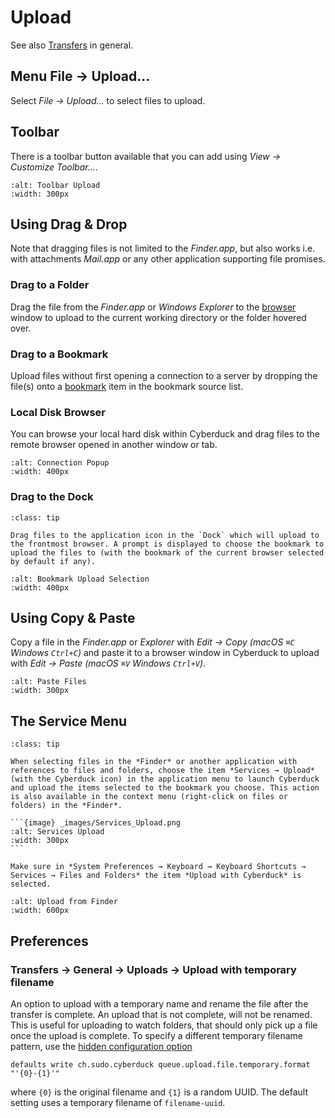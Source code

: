 Upload
====

See also [Transfers](transfer.md) in general.

## Menu File → Upload...

Select *File → Upload...* to select files to upload.

## Toolbar

There is a toolbar button available that you can add using *View → Customize Toolbar...*.

```{image} _images/Toolbar_Upload.png
:alt: Toolbar Upload
:width: 300px
```

## Using Drag & Drop

Note that dragging files is not limited to the *Finder.app*, but also works i.e. with attachments *Mail.app* or any other application supporting file promises.

### Drag to a Folder

Drag the file from the *Finder.app* or *Windows Explorer* to the [browser](browser.md) window to upload to the current working directory or the folder hovered over.

### Drag to a Bookmark

Upload files without first opening a connection to a server by dropping the file(s) onto a [bookmark](bookmarks.md) item in the bookmark source list.

### Local Disk Browser

You can browse your local hard disk within Cyberduck and drag files to the remote browser opened in another window or tab.

```{image} _images/Connection_Popup.png
:alt: Connection Popup
:width: 400px
```

### Drag to the Dock

```{admonition} macOS only
:class: tip

Drag files to the application icon in the `Dock` which will upload to the frontmost browser. A prompt is displayed to choose the bookmark to upload the files to (with the bookmark of the current browser selected by default if any).
```

```{image} _images/Bookmark_Upload_Selection.png
:alt: Bookmark Upload Selection
:width: 400px
```

## Using Copy & Paste

Copy a file in the *Finder.app* or *Explorer* with *Edit → Copy (macOS `⌘C` Windows `Ctrl+C`)* and paste it to a browser window in Cyberduck to upload with *Edit → Paste (macOS `⌘V` Windows `Ctrl+V`)*.

```{image} _images/Paste_Files.png
:alt: Paste Files
:width: 300px
```

## The Service Menu

````{admonition} macOS only
:class: tip

When selecting files in the *Finder* or another application with references to files and folders, choose the item *Services → Upload* (with the Cyberduck icon) in the application menu to launch Cyberduck and upload the items selected to the bookmark you choose. This action is also available in the context menu (right-click on files or folders) in the *Finder*.

```{image} _images/Services_Upload.png
:alt: Services Upload
:width: 300px
```
````

```{note}
Make sure in *System Preferences → Keyboard → Keyboard Shortcuts → Services → Files and Folders* the item *Upload with Cyberduck* is selected.
```

```{image} _images/Upload_from_Finder.png
:alt: Upload from Finder
:width: 600px
```

## Preferences

### Transfers → General → Uploads → Upload with temporary filename

An option to upload with a temporary name and rename the file after the transfer is complete. An upload that is not complete, will not be renamed. This is useful for uploading to watch folders, that should only pick up a file once the upload is complete. To specify a different temporary filename pattern, use the [hidden configuration option](preferences.md#hidden-configuration-options)

    defaults write ch.sudo.cyberduck queue.upload.file.temporary.format "'{0}-{1}'"

where `{0}` is the original filename and `{1}` is a random UUID. The default setting uses a temporary filename of `filename-uuid`.